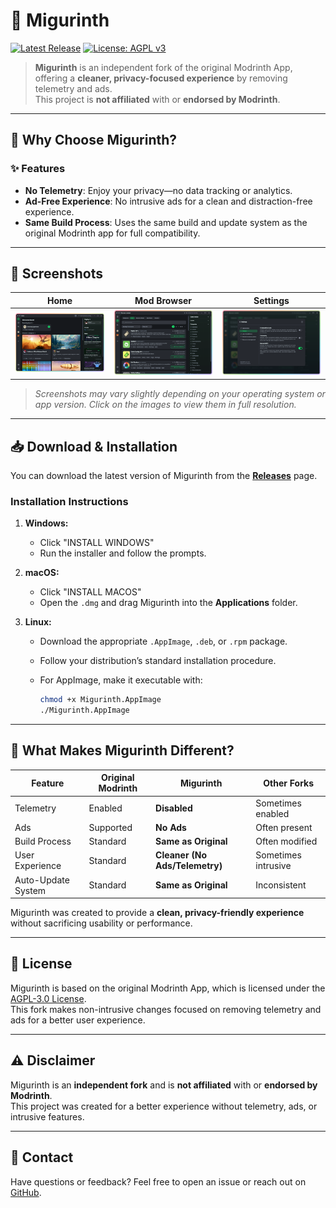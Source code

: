 # 🌱 **Migurinth**

[![Latest Release](https://img.shields.io/github/v/release/miguvt/migurinth?color=brightgreen&label=Latest%20Release)](https://github.com/miguvt/migurinth/releases)
[![License: AGPL v3](https://img.shields.io/github/license/miguvt/migurinth)](https://github.com/miguvt/migurinth/blob/main/LICENSE)

> **Migurinth** is an independent fork of the original Modrinth App, offering a **cleaner, privacy-focused experience** by removing telemetry and ads.  
> This project is **not affiliated** with or **endorsed by Modrinth**.

---

## 🚀 **Why Choose Migurinth?**

### ✨ **Features**

- **No Telemetry**: Enjoy your privacy—no data tracking or analytics.
- **Ad-Free Experience**: No intrusive ads for a clean and distraction-free experience.
- **Same Build Process**: Uses the same build and update system as the original Modrinth app for full compatibility.

---

## 📸 **Screenshots**

| Home | Mod Browser | Settings |
|:----:|:-----------:|:--------:|
| ![Home Screenshot](.github/assets/MiguRinth/Readme/home.png) | ![Mod Browser Screenshot](.github/assets/MiguRinth/Readme/modbrowser.png) | ![Settings Screenshot](.github/assets/MiguRinth/Readme/settings.png) |

> _*Screenshots may vary slightly depending on your operating system or app version.*_
> _*Click on the images to view them in full resolution.*_

---

## 📥 **Download & Installation**

You can download the latest version of Migurinth from the [**Releases**](https://github.com/miguvt/migurinth/releases) page.

### **Installation Instructions**

1. **Windows:**

   - Click "INSTALL WINDOWS"
   - Run the installer and follow the prompts.

2. **macOS:**

   - Click "INSTALL MACOS"
   - Open the `.dmg` and drag Migurinth into the **Applications** folder.

3. **Linux:**
   - Download the appropriate `.AppImage`, `.deb`, or `.rpm` package.
   - Follow your distribution’s standard installation procedure.
   - For AppImage, make it executable with:

     ```bash
     chmod +x Migurinth.AppImage
     ./Migurinth.AppImage
     ```

---

## 🌟 **What Makes Migurinth Different?**

| Feature            | Original Modrinth | **Migurinth**                  | Other Forks         |
| ------------------ | ----------------- | ------------------------------ | ------------------- |
| Telemetry          | Enabled           | **Disabled**                   | Sometimes enabled   |
| Ads                | Supported         | **No Ads**                     | Often present       |
| Build Process      | Standard          | **Same as Original**           | Often modified      |
| User Experience    | Standard          | **Cleaner (No Ads/Telemetry)** | Sometimes intrusive |
| Auto-Update System | Standard          | **Same as Original**           | Inconsistent        |

Migurinth was created to provide a **clean, privacy-friendly experience** without sacrificing usability or performance.

---

## 📄 **License**

Migurinth is based on the original Modrinth App, which is licensed under the [AGPL-3.0 License](https://github.com/modrinth/code/blob/main/apps/app/LICENSE).  
This fork makes non-intrusive changes focused on removing telemetry and ads for a better user experience.

---

## ⚠️ **Disclaimer**

Migurinth is an **independent fork** and is **not affiliated** with or **endorsed by Modrinth**.  
This project was created for a better experience without telemetry, ads, or intrusive features.

---

## 📧 **Contact**

Have questions or feedback? Feel free to open an issue or reach out on [GitHub](https://github.com/miguvt/migurinth).
